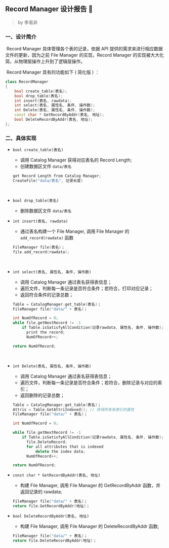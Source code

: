 ## Record Manager 设计报告 👹

> by 李易非



###  一、设计简介

​	Record Manager 具体管理各个表的记录，依据 API 提供的需求来进行相应数据文件的更新，因为之前 File Manager 的实现，Record Manager 的实现被大大化简，从物理层操作上升到了逻辑层操作。

​	Record Manager 具有的功能如下 ( 简化版 ) ：

``` c++
class RecordManager
{
    bool create_table(表名);
    bool drop_table(表名);
    int insert(表名, rawdata);
    int select(表名, 属性名, 条件, 操作数);
    int Delete(表名, 属性名, 条件, 操作数);
    const char * GetRecordByAddr(表名, 地址); 
    bool DeleteRecordByAddr(表名, 地址);
};
```



### 二、具体实现

- `bool create_table(表名)`

  - 调用 Catalog Manager 获得对应表名的 Record Length;
  - 创建数据区文件 `data/表名`

  ``` c++
  get Record Length from Catalog Manager;
  CreateFile("data/表名", 记录长度)
  ```

  ​

- `bool drop_table(表名)`

  - 删除数据区文件 `data/表名`



- `int insert(表名, rawdata)`

  - 通过表名构建一个 File Manager, 调用 File Manager 的 `add_record(rawdata)` 函数

  ``` c++
  FileManager file(表名)；
  file.add_record(rawdata);
  ```

  ​

- `int select(表名, 属性名, 条件, 操作数)`

  - 调用 Catalog Manager 通过表名获得表信息；
  - 遍历文件，判断每一条记录是否符合条件；若符合，打印对应记录；
  - 返回符合条件的记录总数；

  ``` c++
  Table = CatalogManager.get_table(表名)；
  FileManager file("data/" + 表名)；

  int NumOfRecord = 0;
  while file.getNextRecord != -1
      if Table.isSatisfyAllCondition(记录rawdata, 属性名, 条件, 操作数);
  		print the record;
  		NumOfRecord++;

  return NumOfRecord;
  ```

  ​

- `int Delete(表名, 属性名, 条件, 操作数)`

  - 调用 Catalog Manager 通过表名获得表信息；
  - 遍历文件，判断每一条记录是否符合条件；若符合，删除记录与对应的索引；
  - 返回删除的记录总数；

  ``` c++
  Table = CatalogManager.get_table(表名)；
  Attris = Table.GetAttriIndexed(); // 获得所有有索引的属性
  FileManager file("data/" + 表名)；

  int NumOfRecord = 0;

  while file.getNextRecord != -1
      if Table.isSatisfyAllCondition(记录rawdata, 属性名, 条件, 操作数);
  		file.DeleteRecord;
  		for all attributes that is indexed
  			delete the index data;
  		NumOfRecord++;

  return NumOfRecord;
  ```



- `const char * GetRecordByAddr(表名, 地址)`

  - 构建 File Manager, 调用 File Manager 的 GetRecordByAddr 函数，并返回记录的 rawdata;

  ``` c++
  FileManager file("data/" + 表名)；
  return file.GetRecordByAddr(地址)；
  ```



- `bool DeleteRecordByAddr(表名, 地址)`

  - 构建 File Manager, 调用 File Manager 的 DeleteRecordByAddr 函数;

  ``` c++
  FileManager file("data/" + 表名)；
  return file.DeleteRecordByAddr(地址)；
  ```

  ​
